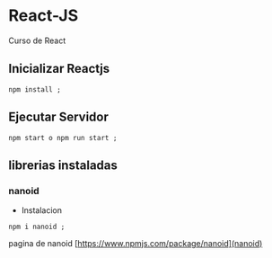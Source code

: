 # React-JS
 Curso de React

## Inicializar Reactjs
```<node.js>
npm install ;
```
## Ejecutar Servidor

```<node.js>
npm start o npm run start ;
```

## librerias instaladas
###  nanoid

* Instalacion 
```<node.js>
npm i nanoid ;
```
 pagina de nanoid [https://www.npmjs.com/package/nanoid](nanoid)
 
 




